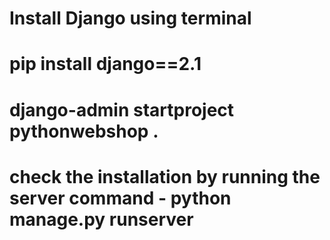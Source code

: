 # Install Django using terminal

# pip install django==2.1
#  django-admin startproject pythonwebshop .
# check the installation by running the server command - python manage.py runserver
